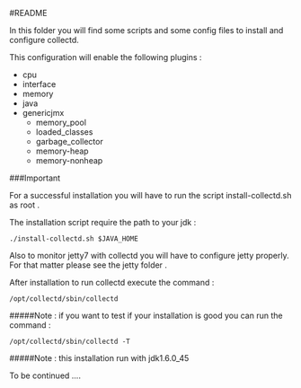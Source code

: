 #README

In this folder you will find some scripts and some config files to install and configure collectd.

This configuration will enable the following plugins :

  * cpu
  * interface
  * memory
  * java
  * genericjmx
    * memory_pool
    * loaded_classes
    * garbage_collector
    * memory-heap
    * memory-nonheap
    
###Important

For a successful installation you will have to run the script install-collectd.sh as root .

The installation script require the path to your jdk :

```
./install-collectd.sh $JAVA_HOME
```

Also to monitor jetty7 with collectd you will have to configure jetty properly. For that matter please see the jetty folder .

After installation to run collectd execute the command :

```
/opt/collectd/sbin/collectd
```

#####Note : if you want to test if your installation is good you can run the command :

```
/opt/collectd/sbin/collectd -T
```

#####Note : this installation run with jdk1.6.0_45


To be continued ....
  
